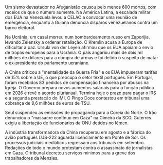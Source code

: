 Um sismo devastador no Afeganistão causou pelo menos 600 mortos, com receios de que o número aumente. Na América Latina, a escalada militar dos EUA na Venezuela levou a CELAC a convocar uma reunião de emergência, enquanto a Guiana denuncia disparos venezuelanos contra um barco eleitoral.

Na Ucrânia, um casal morreu num bombardeamento russo em Zaporíjia, levando Zelensky a ordenar retaliação. O Kremlin acusa a Europa de dificultar a paz. Ursula von der Leyen afirmou que os EUA apoiam o envio de tropas europeias para a Ucrânia. O país angariou mais de dois mil milhões de dólares para a compra de armas e foi detido o suspeito de matar o ex-presidente do parlamento ucraniano.

A China criticou a "mentalidade da Guerra Fria" e os EUA impuseram tarifas de 15% sobre a UE, o que preocupa o setor têxtil português. Em Portugal, foram recebidos 83 pedidos de compensação financeira por abusos na Igreja. O Governo prepara novos aumentos salariais para a função pública em 2026 e revê o acordo plurianual. Termina hoje o prazo para pagar o IRS e a segunda prestação do IMI. O Pingo Doce contestou em tribunal uma cobrança de 9,6 milhões de euros de TSU.

Seul suspendeu as emissões de propaganda para a Coreia do Norte. O Irão denunciou o "massacre contínuo em Gaza" na Cimeira da SCO. Guterres exigiu a libertação de funcionários da ONU detidos no Iémen.

A indústria transformadora da China recuperou em agosto e a fábrica do avião português LUS-222 aguarda licenciamento em Ponte de Sor. Os processos judiciais mediáticos regressam aos tribunais em setembro. Redações de todo o mundo protestam contra o assassinato de jornalistas em Gaza. O tribunal decretou serviços mínimos para a greve dos trabalhadores da Menzies.